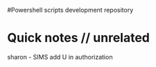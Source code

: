 ﻿#Powershell scripts development repository


# Quick notes // unrelated

 sharon - SIMS add U in authorization
